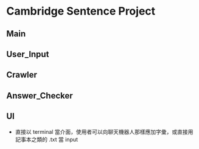 # Cambridge Sentence Project
## Main
## User_Input
## Crawler
## Answer_Checker
## UI

- 直接以 terminal 當介面，使用者可以向聊天機器人那樣應加字彙，或直接用記事本之類的 .txt 當 input
